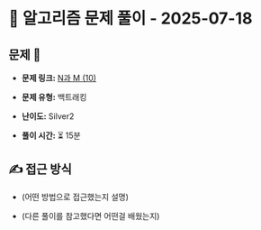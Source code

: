 # 📝 알고리즘 문제 풀이 - 2025-07-18

## 문제 📖

- **문제 링크:** [N과 M (10)](https://www.acmicpc.net/problem/15664)

- **문제 유형:** 백트래킹

- **난이도:** Silver2

- **풀이 시간:** ⏳ 15분

## ✍ 접근 방식

- (어떤 방법으로 접근했는지 설명)

- (다른 풀이를 참고했다면 어떤걸 배웠는지)

